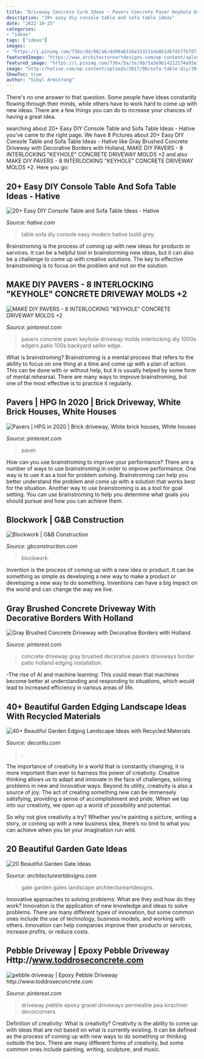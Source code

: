 ```yaml
---
title: "Driveway Concrete Curb Ideas ~ Pavers Concrete Paver Keyhole Driveway Molds Interlocking Diy 1000s Edgers Patio 100s Backyard Seller Edge"
description: "20+ easy diy console table and sofa table ideas"
date: "2022-10-25"
categories:
- "ideas"
tags: ["ideas"]
images:
- "https://i.pinimg.com/736x/dd/98/a6/dd98a6316e333131de8b1dbfd57fb7d7.jpg"
featuredImage: "https://www.architectureartdesigns.com/wp-content/uploads/2013/03/Gates-ArchitectureArtDesigns-3.jpg"
featured_image: "https://i.pinimg.com/736x/5a/3e/9b/5a3e9b14212174a93e7632c8e0ad34a1--driveway-landscaping-driveway-ideas.jpg"
image: "http://hative.com/wp-content/uploads/2017/06/sofa-table-diy/30-sofa-table-diy-ideas-tutorials.jpg"
ShowToc: true
author: "Sibyl Armstrong"
---
```



There's no one answer to that question. Some people have ideas constantly flowing through their minds, while others have to work hard to come up with new ideas. There are a few things you can do to increase your chances of having a great idea.

	

		
searching about 20+ Easy DIY Console Table and Sofa Table Ideas - Hative you've came to the right page. We have 8 Pictures about 20+ Easy DIY Console Table and Sofa Table Ideas - Hative like Gray Brushed Concrete Driveway with Decorative Borders with Holland, MAKE DIY PAVERS - 8 INTERLOCKING &quot;KEYHOLE&quot; CONCRETE DRIVEWAY MOLDS +2 and also MAKE DIY PAVERS - 8 INTERLOCKING &quot;KEYHOLE&quot; CONCRETE DRIVEWAY MOLDS +2. Here you go:
		
    
## 20+ Easy DIY Console Table And Sofa Table Ideas - Hative

<img loading=lazy src="http://hative.com/wp-content/uploads/2017/06/sofa-table-diy/30-sofa-table-diy-ideas-tutorials.jpg" onerror="this.onerror=null;this.src='https://tse3.mm.bing.net/th?id=OIP.Ian273dNIf5CCIDxH153QgHaQE&amp;pid=15.1';" alt="20+ Easy DIY Console Table and Sofa Table Ideas - Hative">

_Source: hative.com_

>table sofa diy console easy modern hative build grey. 

	

Brainstroming is the process of coming up with new ideas for products or services. It can be a helpful tool in brainstorming new ideas, but it can also be a challenge to come up with creative solutions. The key to effective brainstroming is to focus on the problem and not on the solution.

    
## MAKE DIY PAVERS - 8 INTERLOCKING &quot;KEYHOLE&quot; CONCRETE DRIVEWAY MOLDS +2

<img loading=lazy src="https://i.pinimg.com/736x/f1/8d/11/f18d1130abb143de251bde32f2573347.jpg" onerror="this.onerror=null;this.src='https://tse2.mm.bing.net/th?id=OIP.0EsFunyG7avWWX6cqBZRNgHaJ4&amp;pid=15.1';" alt="MAKE DIY PAVERS - 8 INTERLOCKING &quot;KEYHOLE&quot; CONCRETE DRIVEWAY MOLDS +2">

_Source: pinterest.com_

>pavers concrete paver keyhole driveway molds interlocking diy 1000s edgers patio 100s backyard seller edge. 

	

What is brainstroming? Brainstroming is a mental process that refers to the ability to focus on one thing at a time and come up with a plan of action. This can be done with or without help, but it is usually helped by some form of mental rehearsal. There are many ways to improve brainstroming, but one of the most effective is to practice it regularly.

    
## Pavers | HPG In 2020 | Brick Driveway, White Brick Houses, White Houses

<img loading=lazy src="https://i.pinimg.com/736x/dd/98/a6/dd98a6316e333131de8b1dbfd57fb7d7.jpg" onerror="this.onerror=null;this.src='https://tse1.mm.bing.net/th?id=OIP.HxV8NQo9haGDdz-odMAjCAHaFi&amp;pid=15.1';" alt="Pavers | HPG in 2020 | Brick driveway, White brick houses, White houses">

_Source: pinterest.com_

>paver. 

	

How can you use brainstroming to improve your performance?
There are a number of ways to use brainstroming in order to improve performance. One way is to use it as a tool for problem solving. Brainstroming can help you better understand the problem and come up with a solution that works best for the situation. Another way to use brainstroming is as a tool for goal setting. You can use brainstroming to help you determine what goals you should pursue and how you can achieve them.

    
## Blockwork | G&amp;B Construction

<img loading=lazy src="https://www.gbconstruction.com/wp-content/uploads/2016/03/Blockwork-1.jpg" onerror="this.onerror=null;this.src='https://tse2.mm.bing.net/th?id=OIP.eM9PZ0WsVmYUoD8PkX06dQHaEo&amp;pid=15.1';" alt="Blockwork | G&amp;B Construction">

_Source: gbconstruction.com_

>blockwork. 

	

Invention is the process of coming up with a new idea or product. It can be something as simple as developing a new way to make a product or developing a new way to do something. Inventions can have a big impact on the world and can change the way we live.

    
## Gray Brushed Concrete Driveway With Decorative Borders With Holland

<img loading=lazy src="https://i.pinimg.com/736x/11/38/f3/1138f3f16038ecc0151be56461d9101a--concrete-driveways-holland.jpg" onerror="this.onerror=null;this.src='https://tse2.mm.bing.net/th?id=OIP.NhVTbcDO9bMi8SUucJJ7CgHaLH&amp;pid=15.1';" alt="Gray Brushed Concrete Driveway with Decorative Borders with Holland">

_Source: pinterest.com_

>concrete driveway gray brushed decorative pavers driveways border patio holland edging installation. 

	

-The rise of AI and machine learning: This could mean that machines become better at understanding and responding to situations, which would lead to increased efficiency in various areas of life.

    
## 40+ Beautiful Garden Edging Landscape Ideas With Recycled Materials

<img loading=lazy src="https://decoritu.com/wp-content/uploads/2020/08/40-Beautiful-Garden-Edging-Landscape-Ideas-with-Recycled-Materials-30.jpg" onerror="this.onerror=null;this.src='https://tse2.mm.bing.net/th?id=OIP.lPOgJBPvLKFPDVoDHqXx9wHaE6&amp;pid=15.1';" alt="40+ Beautiful Garden Edging Landscape Ideas with Recycled Materials">

_Source: decoritu.com_

>. 

	

The importance of creativity
In a world that is constantly changing, it is more important than ever to harness the power of creativity. Creative thinking allows us to adapt and innovate in the face of challenges, solving problems in new and innovative ways.
Beyond its utility, creativity is also a source of joy. The act of creating something new can be immensely satisfying, providing a sense of accomplishment and pride. When we tap into our creativity, we open up a world of possibility and potential.

So why not give creativity a try? Whether you’re painting a picture, writing a story, or coming up with a new business idea, there’s no limit to what you can achieve when you let your imagination run wild.

    
## 20 Beautiful Garden Gate Ideas

<img loading=lazy src="https://www.architectureartdesigns.com/wp-content/uploads/2013/03/Gates-ArchitectureArtDesigns-3.jpg" onerror="this.onerror=null;this.src='https://tse4.mm.bing.net/th?id=OIP.0Tn1q6u9wwBFjB7gU21DKwHaLH&amp;pid=15.1';" alt="20 Beautiful Garden Gate Ideas">

_Source: architectureartdesigns.com_

>gate garden gates landscape architectureartdesigns. 

	

Innovative approaches to solving problems: What are they and how do they work?
Innovation is the application of new knowledge and ideas to solve problems. There are many different types of innovation, but some common ones include the use of technology, business models, and working with others. Innovation can help companies improve their products or services, increase profits, or reduce costs.

    
## Pebble Driveway | Epoxy Pebble Driveway Http://www.toddroseconcrete.com

<img loading=lazy src="https://i.pinimg.com/736x/5a/3e/9b/5a3e9b14212174a93e7632c8e0ad34a1--driveway-landscaping-driveway-ideas.jpg" onerror="this.onerror=null;this.src='https://tse3.mm.bing.net/th?id=OIP.L26jxZBcZUhpYyN1vFiDrwAAAA&amp;pid=15.1';" alt="pebble driveway | Epoxy Pebble Driveway http://www.toddroseconcrete.com">

_Source: pinterest.com_

>driveway pebble epoxy gravel driveways permeable pea kirschner decorcorners. 

	

Definition of creativity: What is creativity?
Creativity is the ability to come up with ideas that are not based on what is currently existing. It can be defined as the process of coming up with new ways to do something or thinking outside the box. There are many different forms of creativity, but some common ones include painting, writing, sculpture, and music.

